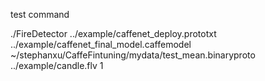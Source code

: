test command

./FireDetector ../example/caffenet_deploy.prototxt ../example/caffenet_final_model.caffemodel ~/stephanxu/CaffeFintuning/mydata/test_mean.binaryproto ../example/candle.flv 1
